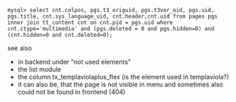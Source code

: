 ```
mysql> select cnt.colpos, pgs.t3_origuid, pgs.t3ver_oid, pgs.uid, pgs.title, cnt.sys_language_uid, cnt.header,cnt.uid from pages pgs inner join tt_content cnt on cnt.pid = pgs.uid where cnt.ctype='multimedia' and (pgs.deleted = 0 and pgs.hidden=0) and (cnt.hidden=0 and cnt.deleted=0);
```

see also
* in backend under "not used elements" 
* the list module
* the column tx_templaviolaplus_flex (is the element used in templaviola?)
* it can also be, that the page is not visible in menu and sometimes also could not be found in frontend (404)
